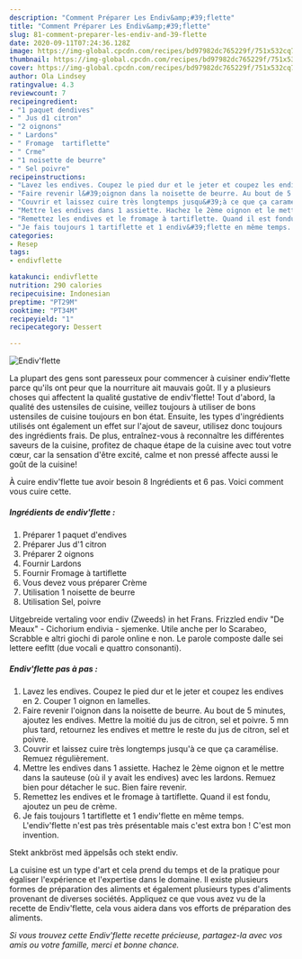 ```yaml
---
description: "Comment Préparer Les Endiv&amp;#39;flette"
title: "Comment Préparer Les Endiv&amp;#39;flette"
slug: 81-comment-preparer-les-endiv-and-39-flette
date: 2020-09-11T07:24:36.128Z
image: https://img-global.cpcdn.com/recipes/bd97982dc765229f/751x532cq70/endivflette-photo-principale-de-la-recette.jpg
thumbnail: https://img-global.cpcdn.com/recipes/bd97982dc765229f/751x532cq70/endivflette-photo-principale-de-la-recette.jpg
cover: https://img-global.cpcdn.com/recipes/bd97982dc765229f/751x532cq70/endivflette-photo-principale-de-la-recette.jpg
author: Ola Lindsey
ratingvalue: 4.3
reviewcount: 7
recipeingredient:
- "1 paquet dendives"
- " Jus d1 citron"
- "2 oignons"
- " Lardons"
- " Fromage  tartiflette"
- " Crme"
- "1 noisette de beurre"
- " Sel poivre"
recipeinstructions:
- "Lavez les endives. Coupez le pied dur et le jeter et coupez les endives en 2. Couper 1 oignon en lamelles."
- "Faire revenir l&#39;oignon dans la noisette de beurre. Au bout de 5 minutes, ajoutez les endives. Mettre la moitié du jus de citron, sel et poivre. 5 mn plus tard, retournez les endives et mettre le reste du jus de citron, sel et poivre."
- "Couvrir et laissez cuire très longtemps jusqu&#39;à ce que ça caramélise. Remuez régulièrement."
- "Mettre les endives dans 1 assiette. Hachez le 2ème oignon et le mettre dans la sauteuse (où il y avait les endives) avec les lardons. Remuez bien pour détacher le suc. Bien faire revenir."
- "Remettez les endives et le fromage à tartiflette. Quand il est fondu, ajoutez un peu de crème."
- "Je fais toujours 1 tartiflette et 1 endiv&#39;flette en même temps. L&#39;endiv&#39;flette n&#39;est pas très présentable mais c&#39;est extra bon ! C&#39;est mon invention."
categories:
- Resep
tags:
- endivflette

katakunci: endivflette 
nutrition: 290 calories
recipecuisine: Indonesian
preptime: "PT29M"
cooktime: "PT34M"
recipeyield: "1"
recipecategory: Dessert

---
```



![Endiv&#39;flette](https://img-global.cpcdn.com/recipes/bd97982dc765229f/751x532cq70/endivflette-photo-principale-de-la-recette.jpg)

La plupart des gens sont paresseux pour commencer à cuisiner endiv&#39;flette parce qu'ils ont peur que la nourriture ait mauvais goût. Il y a plusieurs choses qui affectent la qualité gustative de endiv&#39;flette! Tout d'abord, la qualité des ustensiles de cuisine, veillez toujours à utiliser de bons ustensiles de cuisine toujours en bon état. Ensuite, les types d'ingrédients utilisés ont également un effet sur l'ajout de saveur, utilisez donc toujours des ingrédients frais. De plus, entraînez-vous à reconnaître les différentes saveurs de la cuisine, profitez de chaque étape de la cuisine avec tout votre cœur, car la sensation d'être excité, calme et non pressé affecte aussi le goût de la cuisine!

<!--inarticleads1-->

À cuire endiv&#39;flette tue avoir besoin 8 Ingrédients et 6 pas. Voici comment vous cuire cette.

##### Ingrédients de endiv&#39;flette :

1. Préparer 1 paquet d&#39;endives
1. Préparer  Jus d&#39;1 citron
1. Préparer 2 oignons
1. Fournir  Lardons
1. Fournir  Fromage à tartiflette
1. Vous devez vous préparer  Crème
1. Utilisation 1 noisette de beurre
1. Utilisation  Sel, poivre


Uitgebreide vertaling voor endiv (Zweeds) in het Frans. Frizzled endiv &#34;De Meaux&#34; - Cichorium endivia - sjemenke. Utile anche per lo Scarabeo, Scrabble e altri giochi di parole online e non. Le parole composte dalle sei lettere eefltt (due vocali e quattro consonanti). 

<!--inarticleads2-->

##### Endiv&#39;flette pas à pas :

1. Lavez les endives. Coupez le pied dur et le jeter et coupez les endives en 2. Couper 1 oignon en lamelles.
1. Faire revenir l&#39;oignon dans la noisette de beurre. Au bout de 5 minutes, ajoutez les endives. Mettre la moitié du jus de citron, sel et poivre. 5 mn plus tard, retournez les endives et mettre le reste du jus de citron, sel et poivre.
1. Couvrir et laissez cuire très longtemps jusqu&#39;à ce que ça caramélise. Remuez régulièrement.
1. Mettre les endives dans 1 assiette. Hachez le 2ème oignon et le mettre dans la sauteuse (où il y avait les endives) avec les lardons. Remuez bien pour détacher le suc. Bien faire revenir.
1. Remettez les endives et le fromage à tartiflette. Quand il est fondu, ajoutez un peu de crème.
1. Je fais toujours 1 tartiflette et 1 endiv&#39;flette en même temps. L&#39;endiv&#39;flette n&#39;est pas très présentable mais c&#39;est extra bon ! C&#39;est mon invention.


Stekt ankbröst med äppelsås och stekt endiv. 

<!--inarticleads1-->

<p>
La cuisine est un type d'art et cela prend du temps et de la pratique pour égaliser l'expérience et l'expertise dans le domaine. Il existe plusieurs formes de préparation des aliments et également plusieurs types d'aliments provenant de diverses sociétés. Appliquez ce que vous avez vu de la recette de Endiv&#39;flette, cela vous aidera dans vos efforts de préparation des aliments.
</p>

<p>
<i>Si vous trouvez cette Endiv&#39;flette recette précieuse, partagez-la avec vos amis ou votre famille, merci et bonne chance.</i>
</p>
